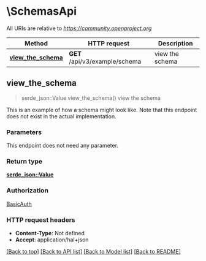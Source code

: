 # \SchemasApi

All URIs are relative to *https://community.openproject.org*

Method | HTTP request | Description
------------- | ------------- | -------------
[**view_the_schema**](SchemasApi.md#view_the_schema) | **GET** /api/v3/example/schema | view the schema



## view_the_schema

> serde_json::Value view_the_schema()
view the schema

This is an example of how a schema might look like. Note that this endpoint does not exist in the actual implementation.

### Parameters

This endpoint does not need any parameter.

### Return type

[**serde_json::Value**](serde_json::Value.md)

### Authorization

[BasicAuth](../README.md#BasicAuth)

### HTTP request headers

- **Content-Type**: Not defined
- **Accept**: application/hal+json

[[Back to top]](#) [[Back to API list]](../README.md#documentation-for-api-endpoints) [[Back to Model list]](../README.md#documentation-for-models) [[Back to README]](../README.md)

